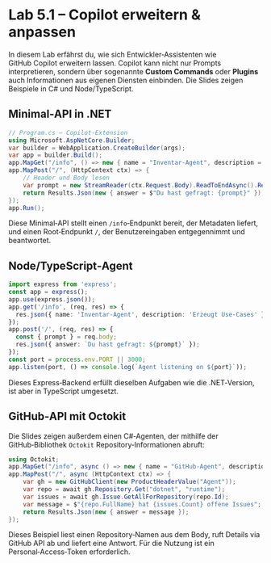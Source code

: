 # Lab 5.1 – Copilot erweitern & anpassen

In diesem Lab erfährst du, wie sich Entwickler‑Assistenten wie GitHub Copilot erweitern lassen.  Copilot kann nicht nur Prompts interpretieren, sondern über sogenannte **Custom Commands** oder **Plugins** auch Informationen aus eigenen Diensten einbinden.  Die Slides zeigen Beispiele in C# und Node/TypeScript.

## Minimal‑API in .NET

```csharp
// Program.cs – Copilot‑Extension
using Microsoft.AspNetCore.Builder;
var builder = WebApplication.CreateBuilder(args);
var app = builder.Build();
app.MapGet("/info", () => new { name = "Inventar‑Agent", description = "Erzeugt Use‑Cases." });
app.MapPost("/", (HttpContext ctx) => {
    // Header und Body lesen
    var prompt = new StreamReader(ctx.Request.Body).ReadToEndAsync().Result;
    return Results.Json(new { answer = $"Du hast gefragt: {prompt}" });
});
app.Run();
```

Diese Minimal‑API stellt einen `/info`‑Endpunkt bereit, der Metadaten liefert, und einen Root‑Endpunkt `/`, der Benutzereingaben entgegennimmt und beantwortet.

## Node/TypeScript‑Agent

```ts
import express from 'express';
const app = express();
app.use(express.json());
app.get('/info', (req, res) => {
  res.json({ name: 'Inventar‑Agent', description: 'Erzeugt Use‑Cases' });
});
app.post('/', (req, res) => {
  const { prompt } = req.body;
  res.json({ answer: `Du hast gefragt: ${prompt}` });
});
const port = process.env.PORT || 3000;
app.listen(port, () => console.log(`Agent listening on ${port}`));
```

Dieses Express‑Backend erfüllt dieselben Aufgaben wie die .NET‑Version, ist aber in TypeScript umgesetzt.

## GitHub‑API mit Octokit

Die Slides zeigen außerdem einen C#‑Agenten, der mithilfe der GitHub‑Bibliothek `Octokit` Repository‑Informationen abruft:

```csharp
using Octokit;
app.MapGet("/info", async () => new { name = "GitHub‑Agent", description = "Gibt Repo‑Info aus" });
app.MapPost("/", async (HttpContext ctx) => {
    var gh = new GitHubClient(new ProductHeaderValue("Agent"));
    var repo = await gh.Repository.Get("dotnet", "runtime");
    var issues = await gh.Issue.GetAllForRepository(repo.Id);
    var message = $"{repo.FullName} hat {issues.Count} offene Issues";
    return Results.Json(new { answer = message });
});
```

Dieses Beispiel liest einen Repository‑Namen aus dem Body, ruft Details via GitHub API ab und liefert eine Antwort.  Für die Nutzung ist ein Personal‑Access‑Token erforderlich.
